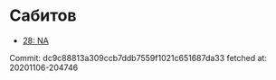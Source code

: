 # Сабитов
- [28: NA](28.md)

Commit: dc9c88813a309ccb7ddb7559f1021c651687da33
 fetched at: 20201106-204746
